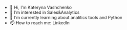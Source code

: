 - 👋 Hi, I’m Kateryna Vashchenko
- 👀 I’m interested in Sales&Analytics
- 🌱 I’m currently learning about analitics tools and Python
- 📫 How to reach me: LinkedIn

<!---
Katia2530/Katia2530 is a ✨ special ✨ repository because its `README.md` (this file) appears on your GitHub profile.
You can click the Preview link to take a look at your changes.
--->
